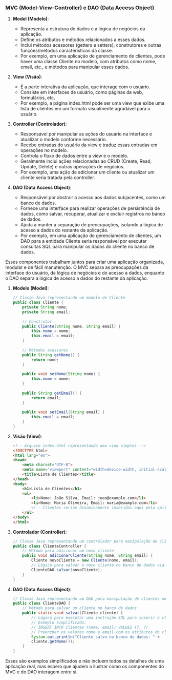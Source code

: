 <!-- RASCUNHO
Model -> Nas classes modelo nós definimos os atributos e seus métodos.
- Incluindo métodos acessores, contrutores e funções/métodos caracteristicos da classe.
View -> Parte interativa, lado cliente.
- Telas que o Cliente vai acessar e interagir. Index.html por exemplo
Controller - > Ações que a view vai executar, como adicionar um cliente, atualizar cliente... Ações do CRUD 
Dao -> Ações que a controller vai executar no banco de dados-->

### MVC (Model-View-Controller) e DAO (Data Access Object)

1. **Model (Modelo)**:
   - Representa a estrutura de dados e a lógica de negócios da aplicação.
   - Define os atributos e métodos relacionados a esses dados.
   - Inclui métodos acessores (getters e setters), construtores e outras funções/métodos característicos da classe.
   - Por exemplo, em uma aplicação de gerenciamento de clientes, pode haver uma classe Cliente no modelo, com atributos como nome, email, etc., e métodos para manipular esses dados.

2. **View (Visão)**:
   - É a parte interativa da aplicação, que interage com o usuário.
   - Consiste em interfaces de usuário, como páginas da web, formulários, etc.
   - Por exemplo, a página index.html pode ser uma view que exibe uma lista de clientes em um formato visualmente agradável para o usuário.

3. **Controller (Controlador)**:
   - Responsável por manipular as ações do usuário na interface e atualizar o modelo conforme necessário.
   - Recebe entradas do usuário da view e traduz essas entradas em operações no modelo.
   - Controla o fluxo de dados entre a view e o modelo.
   - Geralmente inclui ações relacionadas ao CRUD (Create, Read, Update, Delete) e outras operações de negócios.
   - Por exemplo, uma ação de adicionar um cliente ou atualizar um cliente seria tratada pela controller.

4. **DAO (Data Access Object)**:
   - Responsável por abstrair o acesso aos dados subjacentes, como um banco de dados.
   - Fornece uma interface para realizar operações de persistência de dados, como salvar, recuperar, atualizar e excluir registros no banco de dados.
   - Ajuda a manter a separação de preocupações, isolando a lógica de acesso a dados do restante da aplicação.
   - Por exemplo, em uma aplicação de gerenciamento de clientes, um DAO para a entidade Cliente seria responsável por executar consultas SQL para manipular os dados do cliente no banco de dados.

Esses componentes trabalham juntos para criar uma aplicação organizada, modular e de fácil manutenção. O MVC separa as preocupações da interface do usuário, da lógica de negócios e do acesso a dados, enquanto o DAO separa a lógica de acesso a dados do restante da aplicação.


1. **Modelo (Model)**:
   ```java
   // Classe Java representando um modelo de Cliente
   public class Cliente {
       private String nome;
       private String email;
       
       // Construtor
       public Cliente(String nome, String email) {
           this.nome = nome;
           this.email = email;
       }
       
       // Métodos acessores
       public String getNome() {
           return nome;
       }
       
       public void setNome(String nome) {
           this.nome = nome;
       }
       
       public String getEmail() {
           return email;
       }
       
       public void setEmail(String email) {
           this.email = email;
       }
   }
   ```

2. **Visão (View)**:
   ```html
   <!-- Arquivo index.html representando uma view simples -->
   <!DOCTYPE html>
   <html lang="en">
   <head>
       <meta charset="UTF-8">
       <meta name="viewport" content="width=device-width, initial-scale=1.0">
       <title>Lista de Clientes</title>
   </head>
   <body>
       <h1>Lista de Clientes</h1>
       <ul>
           <li>Nome: João Silva, Email: joao@example.com</li>
           <li>Nome: Maria Oliveira, Email: maria@example.com</li>
           <!-- Clientes seriam dinamicamente inseridos aqui pela aplicação -->
       </ul>
   </body>
   </html>
   ```

3. **Controlador (Controller)**:
   ```java
   // Classe Java representando um controlador para manipulação de clientes
   public class ClienteController {
       // Método para adicionar um novo cliente
       public void adicionarCliente(String nome, String email) {
           Cliente novoCliente = new Cliente(nome, email);
           // Lógica para salvar o novo cliente no banco de dados via DAO
           ClienteDAO.salvar(novoCliente);
       }
   }
   ```

4. **DAO (Data Access Object)**:
   ```java
   // Classe Java representando um DAO para manipulação de clientes no banco de dados
   public class ClienteDAO {
       // Método para salvar um cliente no banco de dados
       public static void salvar(Cliente cliente) {
           // Lógica para executar uma instrução SQL para inserir o cliente no banco de dados
           // Exemplo simplificado:
           // INSERT INTO clientes (nome, email) VALUES (?, ?)
           // Preencher os valores nome e email com os atributos do cliente passado como parâmetro
           System.out.println("Cliente salvo no banco de dados: " + 
           cliente.getNome());
       }
   }
   ```

Esses são exemplos simplificados e não incluem todos os detalhes de uma aplicação real, mas espero que ajudem a ilustrar como os componentes do MVC e do DAO interagem entre si.